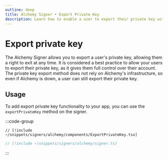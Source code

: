 ```yaml
---
outline: deep
title: Alchemy Signer • Export Private Key
description: Learn how to enable a user to export their private key with the Alchemy Signer
---
```


# Export private key

The Alchemy Signer allows you to export a user's private key, allowing them a right to exit at any time. It is considered a best practice to allow your users to export their private key, as it gives them full control over their account. The private key export method does not rely on Alchemy's infrastructure, so even if Alchemy is down, a user can still export their private key.

## Usage

To add export private key functionality to your app, you can use the `exportPrivateKey` method on the signer.

:::code-group

```tsx [ExportPrivateKey.tsx]
// [!include ~/snippets/signers/alchemy/components/ExportPrivateKey.tsx]
```

```ts [signer.ts]
// [!include ~/snippets/signers/alchemy/signer.ts]
```

:::
